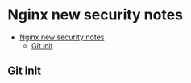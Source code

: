 # Nginx new security notes

- [Nginx new security notes](#nginx-new-security-notes)
  - [Git init](#git-init)


## Git init